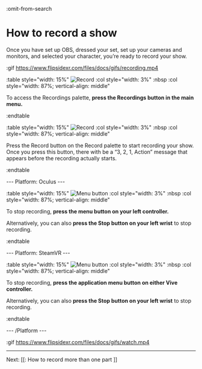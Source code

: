 :omit-from-search

# How to record a show

Once you have set up OBS, dressed your set, set up your cameras and monitors, and
selected your character, you’re ready to record your show.

:gif https://www.flipsidexr.com/files/docs/gifs/recording.mp4

:table style="width: 15%"
	![Record](https://www.flipsidexr.com/files/docs/graphics/button_w-record.png)
:col style="width: 3%"
	:nbsp
:col style="width: 87%; vertical-align: middle"

To access the Recordings palette, **press the Recordings button in the main menu.**

:endtable

:table style="width: 15%"
	![Record](https://www.flipsidexr.com/files/docs/graphics/button_w-record.png)
:col style="width: 3%"
	:nbsp
:col style="width: 87%; vertical-align: middle"

Press the Record button on the Record palette to start recording your show.
Once you press this button, there with be a “3, 2, 1, Action” message that appears
before the recording actually starts.

:endtable

--- Platform: Oculus ---

:table style="width: 15%"
	![Menu button](https://www.flipsidexr.com/files/docs/graphics/Oculus-touch_L-menu.png)
:col style="width: 3%"
	:nbsp
:col style="width: 87%; vertical-align: middle"

To stop recording, **press the menu button on your left controller.**

Alternatively, you can also **press the Stop button on your left wrist** to stop recording.

:endtable

--- Platform: SteamVR ---

:table style="width: 15%"
	![Menu button](https://www.flipsidexr.com/files/docs/graphics/Vive_menu.png)
:col style="width: 3%"
	:nbsp
:col style="width: 87%; vertical-align: middle"

To stop recording, **press the application menu button on either Vive controller.**

Alternatively, you can also **press the Stop button on your left wrist** to stop recording.

:endtable

--- /Platform ---

:gif https://www.flipsidexr.com/files/docs/gifs/watch.mp4

---

Next: [[: How to record more than one part ]]
